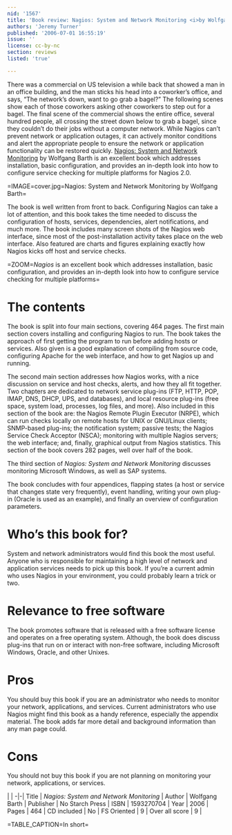 ```yaml
---
nid: '1567'
title: 'Book review: Nagios: System and Network Monitoring <i>by Wolfgang Barth</i>'
authors: 'Jeremy Turner'
published: '2006-07-01 16:55:19'
issue: ''
license: cc-by-nc
section: reviews
listed: 'true'

---
```

There was a commercial on US television a while back that showed a man in an office building, and the man sticks his head into a coworker’s office, and says, “The network’s down, want to go grab a bagel?” The following scenes show each of those coworkers asking other coworkers to step out for a bagel. The final scene of the commercial shows the entire office, several hundred people, all crossing the street down below to grab a bagel, since they couldn’t do their jobs without a computer network. While Nagios can’t prevent network or application outages, it can actively monitor conditions and alert the appropriate people to ensure the network or application functionality can be restored quickly. [Nagios: System and Network Monitoring](http://nostarch.com/nagios.htm) by Wolfgang Barth is an excellent book which addresses installation, basic configuration, and provides an in-depth look into how to configure service checking for multiple platforms for Nagios 2.0.


<!--break-->



=IMAGE=cover.jpg=Nagios: System and Network Monitoring by Wolfgang Barth=

The book is well written from front to back. Configuring Nagios can take a lot of attention, and this book takes the time needed to discuss the configuration of hosts, services, dependencies, alert notifications, and much more. The book includes many screen shots of the Nagios web interface, since most of the post-installation activity takes place on the web interface. Also featured are charts and figures explaining exactly how Nagios kicks off host and service checks.


=ZOOM=_Nagios_ is an excellent book which addresses installation, basic configuration, and provides an in-depth look into how to configure service checking for multiple platforms=


# The contents

The book is split into four main sections, covering 464 pages. The first main section covers installing and configuring Nagios to run. The book takes the approach of first getting the program to run before adding hosts or services. Also given is a good explanation of compiling from source code, configuring Apache for the web interface, and how to get Nagios up and running.

The second main section addresses how Nagios works, with a nice discussion on service and host checks, alerts, and how they all fit together. Two chapters are dedicated to network service plug-ins (FTP, HTTP, POP, IMAP, DNS, DHCP, UPS, and databases), and local resource plug-ins (free space, system load, processes, log files, and more). Also included in this section of the book are: the Nagios Remote Plugin Executor (NRPE), which can run checks locally on remote hosts for UNIX or GNU/Linux clients; SNMP-based plug-ins; the notification system; passive tests; the Nagios Service Check Acceptor (NSCA); monitoring with multiple Nagios servers; the web interface; and, finally, graphical output from Nagios statistics. This section of the book covers 282 pages, well over half of the book.

The third section of _Nagios: System and Network Monitoring_ discusses monitoring Microsoft Windows, as well as SAP systems.

The book concludes with four appendices, flapping states (a host or service that changes state very frequently), event handling, writing your own plug-in (Oracle is used as an example), and finally an overview of configuration parameters.


# Who’s this book for?

System and network administrators would find this book the most useful. Anyone who is responsible for maintaining a high level of network and application services needs to pick up this book. If you’re a current admin who uses Nagios in your environment, you could probably learn a trick or two.


# Relevance to free software

The book promotes software that is released with a free software license and operates on a free operating system. Although, the book does discuss plug-ins that run on or interact with non-free software, including Microsoft Windows, Oracle, and other Unixes.


# Pros

You should buy this book if you are an administrator who needs to monitor your network, applications, and services. Current administrators who use Nagios might find this book as a handy reference, especially the appendix material. The book adds far more detail and background information than any man page could.


# Cons

You should not buy this book if you are not planning on monitoring your network, applications, or services.


 | |
-|-|
Title | _Nagios: System and Network Monitoring_ | 
Author | Wolfgang Barth | 
Publisher | No Starch Press | 
ISBN | 1593270704 | 
Year | 2006 | 
Pages | 464 | 
CD included | No | 
FS Oriented | 9 | 
Over all score | 9 | 

=TABLE_CAPTION=In short=

